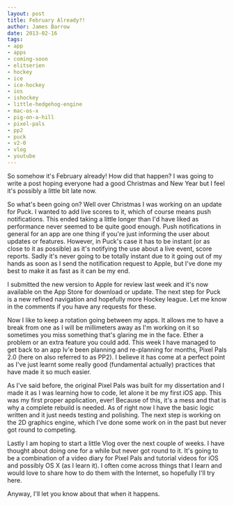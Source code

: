 ```yaml
---
layout: post
title: February Already?!
author: James Barrow
date: 2013-02-16
tags:
- app
- apps
- coming-soon
- elitserien
- hockey
- ice
- ice-hockey
- ios
- ishockey
- little-hedgehog-engine
- mac-os-x
- pig-on-a-hill
- pixel-pals
- pp2
- puck
- v2-0
- vlog
- youtube
---
```


So somehow it's February already! How did that happen? I was going to write a post hoping everyone had a good Christmas and New Year but I feel it's possibly a little bit late now.

So what's been going on? Well over Christmas I was working on an update for Puck. I wanted to add live scores to it, which of course means push notifications. This ended taking a little longer than I'd have liked as performance never seemed to be quite good enough. Push notifications in general for an app are one thing if you're just informing the user about updates or features. However, in Puck's case it has to be instant (or as close to it as possible) as it's notifying the use about a live event, score reports. Sadly it's never going to be totally instant due to it going out of my hands as soon as I send the notification request to Apple, but I've done my best to make it as fast as it can be my end.

<!-- READMORE -->

I submitted the new version to Apple for review last week and it's now available on the App Store for download or update. The next step for Puck is a new refined navigation and hopefully more Hockey league. Let me know in the comments if you have any requests for these.

Now I like to keep a rotation going between my apps. It allows me to have a break from one as I will be millimeters away as I'm working on it so sometimes you miss something that's glaring me in the face. Ether a problem or an extra feature you could add. This week I have managed to get back to an app Iv'e been planning and re-planning for months, Pixel Pals 2.0 (here on also referred to as PP2). I believe it has come at a perfect point as I've just learnt some really good (fundamental actually) practices that have made it so much easier.

As I've said before, the original Pixel Pals was built for my dissertation and I made it as I was learning how to code, let alone it be my first iOS app. This was my first proper application, ever! Because of this, it's a mess and that is why a complete rebuild is needed. As of right now I have the basic logic written and it just needs testing and polishing. The next step is working on the 2D graphics engine, which I've done some work on in the past but never got round to competing.

Lastly I am hoping to start a little Vlog over the next couple of weeks. I have thought about doing one for a while but never got round to it. It's going to be a combination of a video diary for Pixel Pals and tutorial videos for iOS and possibly OS X (as I learn it). I often come across things that I learn and would love to share how to do them with the Internet, so hopefully I'll try here.

Anyway, I'll let you know about that when it happens.
